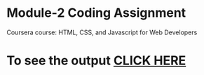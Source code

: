 # Module-2 Coding Assignment

Coursera course: HTML, CSS, and Javascript for Web Developers

# To see the output [CLICK HERE](https://siteshsr.github.io/module-2solution/index.html)
